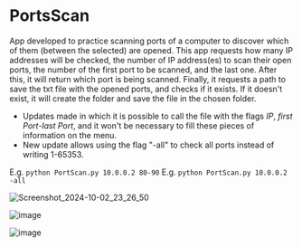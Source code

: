 # PortsScan
App developed to practice scanning ports of a computer to discover which of them (between the selected) are opened.
This app requests how many IP addresses will be checked, the number of IP address(es) to scan their open ports, the number of the first port to be scanned, and the last one. After this, it will return which port is being scanned. Finally, it requests a path to save the txt file with the opened ports, and checks if it exists. If it doesn't exist, it will create the folder and save the file in the chosen folder.

- Updates made in which it is possible to call the file with the flags *IP*, *first Port*-*last Port*, and it won't be necessary to fill these pieces of information on the menu.
- New update allows using the flag "-all" to check all ports instead of writing 1-65353.

    
 E.g. `python PortScan.py 10.0.0.2 80-90`
 E.g. `python PortScan.py 10.0.0.2 -all`

![Screenshot_2024-10-02_23_26_50](https://github.com/user-attachments/assets/0e730884-c134-41ef-afde-db2837f6bb21)


![image](https://github.com/Marcelofcdantas/PortsScan/assets/65692996/ba2aa6a2-714e-4a4a-8a49-109aa7a2945c)


![image](https://github.com/Marcelofcdantas/PortsScan/assets/65692996/bb32a127-f34c-4aa7-bbf3-cc73e5555d3c)

